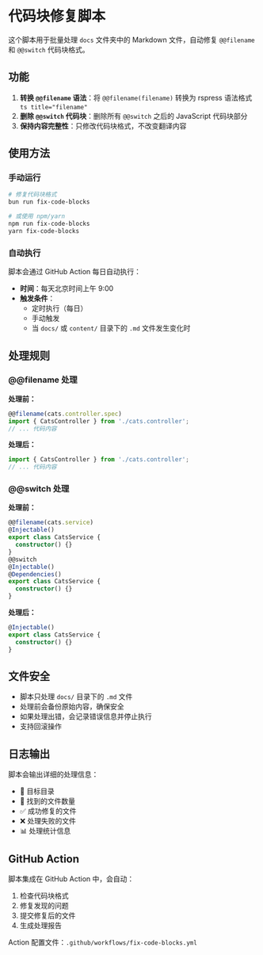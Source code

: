# 代码块修复脚本

这个脚本用于批量处理 `docs` 文件夹中的 Markdown 文件，自动修复 `@@filename` 和 `@@switch` 代码块格式。

## 功能

1. **转换 `@@filename` 语法**：将 `@@filename(filename)` 转换为 rspress 语法格式 `ts title="filename"`
2. **删除 `@@switch` 代码块**：删除所有 `@@switch` 之后的 JavaScript 代码块部分
3. **保持内容完整性**：只修改代码块格式，不改变翻译内容

## 使用方法

### 手动运行

```bash
# 修复代码块格式
bun run fix-code-blocks

# 或使用 npm/yarn
npm run fix-code-blocks
yarn fix-code-blocks
```

### 自动执行

脚本会通过 GitHub Action 每日自动执行：

- **时间**：每天北京时间上午 9:00
- **触发条件**：
  - 定时执行（每日）
  - 手动触发
  - 当 `docs/` 或 `content/` 目录下的 `.md` 文件发生变化时

## 处理规则

### @@filename 处理

**处理前：**
```typescript
@@filename(cats.controller.spec)
import { CatsController } from './cats.controller';
// ... 代码内容
```

**处理后：**
```ts title="cats.controller.spec"
import { CatsController } from './cats.controller';
// ... 代码内容
```

### @@switch 处理

**处理前：**
```typescript
@@filename(cats.service)
@Injectable()
export class CatsService {
  constructor() {}
}
@@switch
@Injectable()
@Dependencies()
export class CatsService {
  constructor() {}
}
```

**处理后：**
```ts title="cats.service"
@Injectable()
export class CatsService {
  constructor() {}
}
```

## 文件安全

- 脚本只处理 `docs/` 目录下的 `.md` 文件
- 处理前会备份原始内容，确保安全
- 如果处理出错，会记录错误信息并停止执行
- 支持回滚操作

## 日志输出

脚本会输出详细的处理信息：

- 📁 目标目录
- 📝 找到的文件数量
- ✅ 成功修复的文件
- ❌ 处理失败的文件
- 📊 处理统计信息

## GitHub Action

脚本集成在 GitHub Action 中，会自动：

1. 检查代码块格式
2. 修复发现的问题
3. 提交修复后的文件
4. 生成处理报告

Action 配置文件：`.github/workflows/fix-code-blocks.yml`
